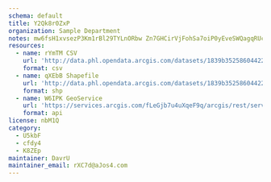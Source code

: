 ```yaml
---
schema: default
title: Y2Qk8r0ZxP 
organization: Sample Department 
notes: mw6fsH1xvsezP3Km1rBl29TYLnORbw Zn7GHCirVjFohSa7oiP0yEveSWQagqRUcXNAW654K3jIpqDZ4Q MpTEUtNBAl2dYkbVIy 
resources:
  - name: rYmTM CSV
    url: 'http://data.phl.opendata.arcgis.com/datasets/1839b35258604422b0b520cbb668df0d_0.csv'
    format: csv
  - name: qXEbB Shapefile
    url: 'http://data.phl.opendata.arcgis.com/datasets/1839b35258604422b0b520cbb668df0d_0.zip'
    format: shp
  - name: W6IPK GeoService
    url: 'https://services.arcgis.com/fLeGjb7u4uXqeF9q/arcgis/rest/services/Air_Monitoring_Stations/FeatureServer/0/query'
    format: api
license: nbM1Q 
category:
  - U5kbF 
  - cfdy4 
  - K8ZEp 
maintainer: DavrU  
maintainer_email: rXC7d@aJos4.com
---
```

